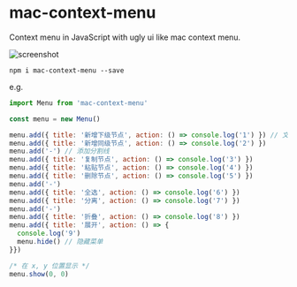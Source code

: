 # mac-context-menu
Context menu in JavaScript with ugly ui like mac context menu.

![screenshot](https://aodraw.github.io/mac-context-menu/screenshot.png)

```
npm i mac-context-menu --save
```

e.g.

```javascript
import Menu from 'mac-context-menu'

const menu = new Menu()

menu.add({ title: '新增下级节点', action: () => console.log('1') }) // 文字和相应的行为
menu.add({ title: '新增同级节点', action: () => console.log('2') })
menu.add('-') // 添加分割线
menu.add({ title: '复制节点', action: () => console.log('3') })
menu.add({ title: '粘贴节点', action: () => console.log('4') })
menu.add({ title: '删除节点', action: () => console.log('5') })
menu.add('-')
menu.add({ title: '全选', action: () => console.log('6') })
menu.add({ title: '分离', action: () => console.log('7') })
menu.add('-')
menu.add({ title: '折叠', action: () => console.log('8') })
menu.add({ title: '展开', action: () => {
  console.log('9')
  menu.hide() // 隐藏菜单
}})

/* 在 x, y 位置显示 */
menu.show(0, 0)
```
